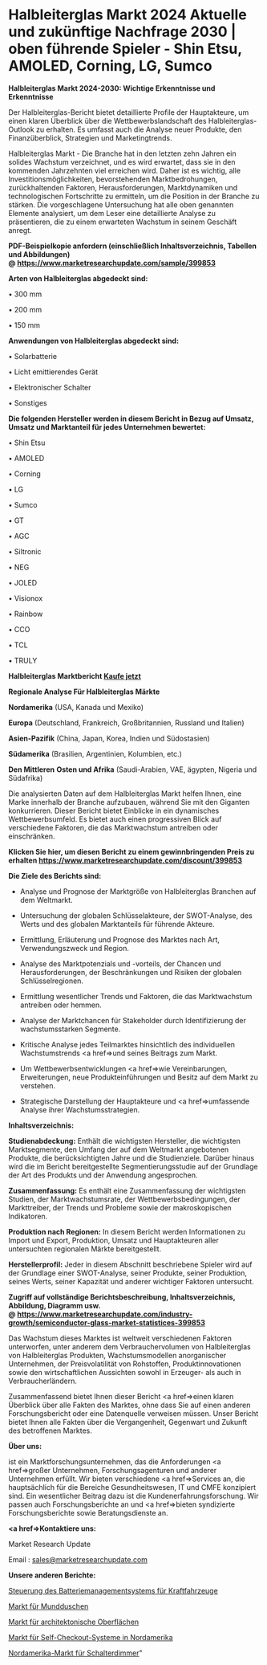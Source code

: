 # Halbleiterglas Markt 2024 Aktuelle und zukünftige Nachfrage 2030 | oben führende Spieler - Shin Etsu, AMOLED, Corning, LG, Sumco

<strong>Halbleiterglas Markt 2024-2030: Wichtige Erkenntnisse und Erkenntnisse</strong>

Der Halbleiterglas-Bericht bietet detaillierte Profile der Hauptakteure, um einen klaren Überblick über die Wettbewerbslandschaft des Halbleiterglas-Outlook zu erhalten. Es umfasst auch die Analyse neuer Produkte, den Finanzüberblick, Strategien und Marketingtrends.

Halbleiterglas Markt - Die Branche hat in den letzten zehn Jahren ein solides Wachstum verzeichnet, und es wird erwartet, dass sie in den kommenden Jahrzehnten viel erreichen wird. Daher ist es wichtig, alle Investitionsmöglichkeiten, bevorstehenden Marktbedrohungen, zurückhaltenden Faktoren, Herausforderungen, Marktdynamiken und technologischen Fortschritte zu ermitteln, um die Position in der Branche zu stärken. Die vorgeschlagene Untersuchung hat alle oben genannten Elemente analysiert, um dem Leser eine detaillierte Analyse zu präsentieren, die zu einem erwarteten Wachstum in seinem Geschäft anregt.

<strong><b>PDF-Beispielkopie anfordern (einschließlich Inhaltsverzeichnis, Tabellen und Abbildungen) @ </b></strong><strong><a href=https://www.marketresearchupdate.com/sample/399853><strong>https://www.marketresearchupdate.com/sample/399853</u></a></strong></strong>

<strong>Arten von Halbleiterglas abgedeckt sind:</strong>

• 300 mm

• 200 mm

•  150 mm

<strong>Anwendungen von Halbleiterglas abgedeckt sind:</strong>

• Solarbatterie

• Licht emittierendes Gerät

• Elektronischer Schalter

• Sonstiges

<strong>Die folgenden Hersteller werden in diesem Bericht in Bezug auf Umsatz, Umsatz und Marktanteil für jedes Unternehmen bewertet:</strong>

• Shin Etsu

• AMOLED

• Corning

• LG

• Sumco

• GT

• AGC

• Siltronic

• NEG

• JOLED

• Visionox

• Rainbow

• CCO

• TCL

• TRULY

<strong>Halbleiterglas Marktbericht <a href=https://www.marketresearchupdate.com/buynow/399853>Kaufe jetzt</a></strong>

<strong>Regionale Analyse Für Halbleiterglas Märkte</strong>

<strong>Nordamerika</strong> (USA, Kanada und Mexiko)

<strong>Europa</strong> (Deutschland, Frankreich, Großbritannien, Russland und Italien)

<strong>Asien-Pazifik</strong> (China, Japan, Korea, Indien und Südostasien)

<strong>Südamerika</strong> (Brasilien, Argentinien, Kolumbien, etc.)

<strong>Den Mittleren</strong> <strong>Osten und Afrika</strong> (Saudi-Arabien, VAE, ägypten, Nigeria und Südafrika)

Die analysierten Daten auf dem Halbleiterglas Markt helfen Ihnen, eine Marke innerhalb der Branche aufzubauen, während Sie mit den Giganten konkurrieren. Dieser Bericht bietet Einblicke in ein dynamisches Wettbewerbsumfeld. Es bietet auch einen progressiven Blick auf verschiedene Faktoren, die das Marktwachstum antreiben oder einschränken.

<strong>Klicken Sie hier, um diesen Bericht zu einem gewinnbringenden Preis zu erhalten
</strong><strong><a href=https://www.marketresearchupdate.com/discount/399853>https://www.marketresearchupdate.com/discount/399853</b></u></strong></a>

<strong>Die Ziele des Berichts sind:</strong>

- Analyse und Prognose der Marktgröße von Halbleiterglas Branchen auf dem Weltmarkt.

- Untersuchung der globalen Schlüsselakteure, der SWOT-Analyse, des Werts und des globalen Marktanteils für führende Akteure.

- Ermittlung, Erläuterung und Prognose des Marktes nach Art, Verwendungszweck und Region.

- Analyse des Marktpotenzials und -vorteils, der Chancen und Herausforderungen, der Beschränkungen und Risiken der globalen Schlüsselregionen.

- Ermittlung wesentlicher Trends und Faktoren, die das Marktwachstum antreiben oder hemmen.

- Analyse der Marktchancen für Stakeholder durch Identifizierung der wachstumsstarken Segmente.

- Kritische Analyse jedes Teilmarktes hinsichtlich des individuellen Wachstumstrends <a href=>und</a> seines Beitrags zum Markt.

- Um Wettbewerbsentwicklungen <a href=>wie</a> Vereinbarungen, Erweiterungen, neue Produkteinführungen und Besitz auf dem Markt zu verstehen.

- Strategische Darstellung der Hauptakteure und <a href=>umfas</a>sende Analyse ihrer Wachstumsstrategien.

<strong>Inhaltsverzeichnis:</strong>

<strong>Studienabdeckung:</strong> Enthält die wichtigsten Hersteller, die wichtigsten Marktsegmente, den Umfang der auf dem Weltmarkt angebotenen Produkte, die berücksichtigten Jahre und die Studienziele. Darüber hinaus wird die im Bericht bereitgestellte Segmentierungsstudie auf der Grundlage der Art des Produkts und der Anwendung angesprochen.

<strong>Zusammenfassung:</strong> Es enthält eine Zusammenfassung der wichtigsten Studien, der Marktwachstumsrate, der Wettbewerbsbedingungen, der Markttreiber, der Trends und Probleme sowie der makroskopischen Indikatoren.

<strong>Produktion nach Regionen:</strong> In diesem Bericht werden Informationen zu Import und Export, Produktion, Umsatz und Hauptakteuren aller untersuchten regionalen Märkte bereitgestellt.

<strong>Herstellerprofil:</strong> Jeder in diesem Abschnitt beschriebene Spieler wird auf der Grundlage einer SWOT-Analyse, seiner Produkte, seiner Produktion, seines Werts, seiner Kapazität und anderer wichtiger Faktoren untersucht.

<strong><b>Zugriff auf vollständige Berichtsbeschreibung, Inhaltsverzeichnis, Abbildung, Diagramm usw. @ </b></strong><strong><a href=https://www.marketresearchupdate.com/industry-growth/semiconductor-glass-market-statistices-399853>https://www.marketresearchupdate.com/industry-growth/semiconductor-glass-market-statistices-399853</a></strong>

Das Wachstum dieses Marktes ist weltweit verschiedenen Faktoren unterworfen, unter anderem dem Verbrauchervolumen von Halbleiterglas von Halbleiterglas Produkten, Wachstumsmodellen anorganischer Unternehmen, der Preisvolatilität von Rohstoffen, Produktinnovationen sowie den wirtschaftlichen Aussichten sowohl in Erzeuger- als auch in Verbraucherländern.

Zusammenfassend bietet Ihnen dieser Bericht <a href=>einen</a> klaren Überblick über alle Fakten des Marktes, ohne dass Sie auf einen anderen Forschungsbericht oder eine Datenquelle verweisen müssen. Unser Bericht bietet Ihnen alle Fakten über die Vergangenheit, Gegenwart und Zukunft des betroffenen Marktes.

<strong>Über uns:</strong>

 ist ein Marktforschungsunternehmen, das die Anforderungen <a href=>großer</a> Unternehmen, Forschungsagenturen und anderer Unternehmen erfüllt. Wir bieten verschiedene <a href=>Services</a> an, die hauptsächlich für die Bereiche Gesundheitswesen, IT und CMFE konzipiert sind. Ein wesentlicher Beitrag dazu ist die Kundenerfahrungsforschung. Wir passen auch Forschungsberichte an und <a href=>bieten</a> syndizierte Forschungsberichte sowie Beratungsdienste an.

<strong><a href=>Kontaktiere uns:</a></strong>

Market Research Update

Email : sales@marketresearchupdate.com

<strong>Unsere anderen Berichte:</strong>

<a href=https://www.linkedin.com/pulse/automotive-battery-management-system-control>Steuerung des Batteriemanagementsystems für Kraftfahrzeuge</a>

<a href=https://www.linkedin.com/pulse/oral-irrigator-market-opportunities-stay-ahead>Markt für Mundduschen</a>

<a href=https://www.linkedin.com/pulse/architectural-finishes-market-2023-analysis-growth-drivers>Markt für architektonische Oberflächen</a>

<a href=https://www.linkedin.com/pulse/north-america-self-checkout-systems-market>Markt für Self-Checkout-Systeme in Nordamerika</a>

<a href=https://www.linkedin.com/pulse/north-america-switch-dimmer-market-size-growth>Nordamerika-Markt für Schalterdimmer</a>"
